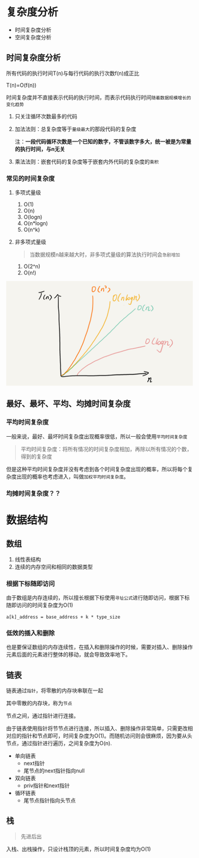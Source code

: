 # 复杂度分析

- 时间复杂度分析
- 空间复杂度分析

## 时间复杂度分析

所有代码的执行时间T(n)与每行代码的执行次数f(n)成正比

T(n)=O(f(n))

时间复杂度并不直接表示代码的执行时间，而表示代码执行时间`随着数据规模增长的变化趋势`

1. 只关注循环次数最多的代码

2. 加法法则：总复杂度等于`量级最大`的那段代码的复杂度

   注：**一段代码循环次数是一个已知的数字，不管该数字多大，统一被是为常量的执行时间，与n无关**

3. 乘法法则：嵌套代码的复杂度等于嵌套内外代码的复杂度的`乘积`

### 常见的时间复杂度



1. 多项式量级

   1. O(1)
   2. O(n)
   3. O(logn)
   4. O(n*logn)
   5. O(n^k)

2. 非多项式量级

   > 当数据规模n越来越大时，非多项式量级的算法执行时间会`急剧增加`

   1. O(2^n)
   2. O(n!)

![](./数据结构与算法/497a3f120b7debee07dc0d03984faf04.jpg)

## 最好、最坏、平均、均摊时间复杂度

### 平均时间复杂度

一般来说，最好、最坏时间复杂度出现概率很低，所以一般会使用`平均时间复杂度`

> 平均时间复杂度：将所有情况的时间复杂度相加，再除以所有情况的个数，得到的复杂度

但是这种平均时间复杂度并没有考虑到各个时间复杂度出现的概率，所以将每个复杂度出现的概率也考虑进入，叫做`加权平均时间复杂度`。

### 均摊时间复杂度？？

# 数据结构

## 数组

1. 线性表结构
2. 连续的内存空间和相同的数据类型

### 根据下标随即访问

由于数组是内存连续的，所以擅长根据下标使用`寻址公式`进行随即访问，根据下标随即访问的时间复杂度为O(1)

```
a[k]_address = base_address + k * type_size
```



### 低效的插入和删除

也是要保证数组的内存连续性，在插入和删除操作的时候，需要对插入、删除操作元素后面的元素进行整体的移动，就会导致效率地下。

## 链表

链表通过`指针`，将零散的内存块串联在一起

其中零散的内存块，称为`节点`

节点之间，通过指针进行连接。

由于链表使用指针将节节点进行连接，所以插入、删除操作非常简单，只需更改相对应的指针和节点即可，时间复杂度为O(1)。而随机访问则会很麻烦，因为要从头节点，通过指针进行遍历，之间复杂度为O(n).

- 单向链表
  - next指针
  - 尾节点的next指针指向null
- 双向链表
  - priv指针和next指针
- 循环链表
  - 尾节点指针指向头节点

## 栈

> 先进后出 	

入栈、出栈操作，只设计栈顶的元素，所以时间复杂度均为O(1)

